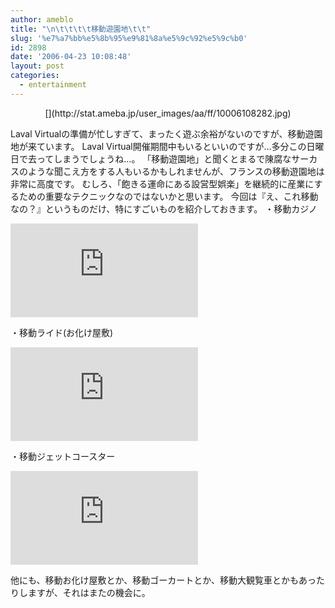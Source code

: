 ```yaml
---
author: ameblo
title: "\n\t\t\t\t移動遊園地\t\t"
slug: '%e7%a7%bb%e5%8b%95%e9%81%8a%e5%9c%92%e5%9c%b0'
id: 2898
date: '2006-04-23 10:08:48'
layout: post
categories:
  - entertainment
---
```


<div align="center">[](http://stat.ameba.jp/user_images/aa/ff/10006108282.jpg)</div>

Laval Virtualの準備が忙しすぎて、まったく遊ぶ余裕がないのですが、移動遊園地が来ています。 Laval Virtual開催期間中もいるといいのですが…多分この日曜日で去ってしまうでしょうね…。 「移動遊園地」と聞くとまるで陳腐なサーカスのような聞こえ方をする人もいるかもしれませんが、フランスの移動遊園地は非常に高度です。 むしろ、「飽きる運命にある設営型娯楽」を継続的に産業にするための重要なテクニックなのではないかと思います。 今回は『え、これ移動なの？』というものだけ、特にすごいものを紹介しておきます。 ・移動カジノ

![](http://akihiko.shirai.as/modules/bwiki/index.php?plugin=ref&page=Blog%2F2006-04-23&src=Photo008.jpg)

・移動ライド(お化け屋敷)

![](http://akihiko.shirai.as/modules/bwiki/index.php?plugin=ref&page=Blog%2F2006-04-23&src=Photo007.jpg)

・移動ジェットコースター

![](http://akihiko.shirai.as/modules/bwiki/index.php?plugin=ref&page=Blog%2F2006-04-23&src=Photo006.jpg)

他にも、移動お化け屋敷とか、移動ゴーカートとか、移動大観覧車とかもあったりしますが、それはまたの機会に。